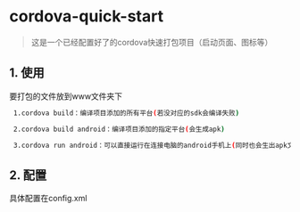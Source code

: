 # cordova-quick-start

> 这是一个已经配置好了的cordova快速打包项目（启动页面、图标等）

## 1. 使用

要打包的文件放到www文件夹下

``` sh
 1.cordova build：编译项目添加的所有平台(若没对应的sdk会编译失败)

 2.cordova build android：编译项目添加的指定平台(会生成apk)

 3.cordova run android：可以直接运行在连接电脑的android手机上(同时也会生出apk文件，具体在platforms\android\app\build\outputs\apk\debug\app-debug.apk)
```

## 2. 配置

具体配置在config.xml

